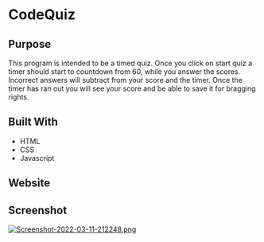# CodeQuiz

## Purpose
This program is intended to be a timed quiz. Once you click on start quiz a timer should start to countdown from 60, while you answer the scores. 
Incorrect answers will subtract from your score and the timer. Once the timer has ran out you will see your score and be able to save it for bragging rights.

## Built With
* HTML
* CSS
* Javascript

## Website


## Screenshot
[![Screenshot-2022-03-11-212248.png](https://i.postimg.cc/PfY93GDq/Screenshot-2022-03-11-212248.png)](https://postimg.cc/hh42v5pF)
